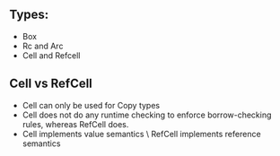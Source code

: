 Types:
------

- Box
- Rc and Arc
- Cell and Refcell

Cell vs RefCell
---------------

- Cell can only be used for Copy types
- Cell does not do any runtime checking to enforce borrow-checking rules,
  whereas RefCell does.
- Cell implements value semantics \ RefCell implements reference semantics
